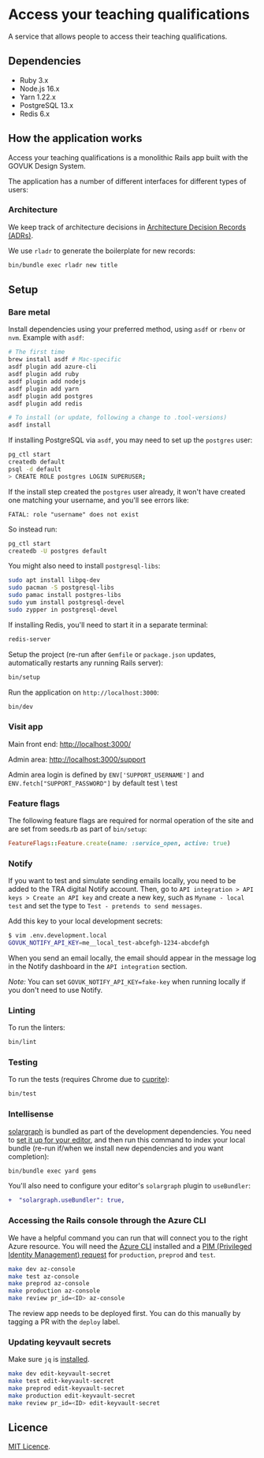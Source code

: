 # Access your teaching qualifications

A service that allows people to access their teaching qualifications.

## Dependencies

- Ruby 3.x
- Node.js 16.x
- Yarn 1.22.x
- PostgreSQL 13.x
- Redis 6.x

## How the application works

Access your teaching qualifications is a monolithic Rails app built with the GOVUK Design System.

The application has a number of different interfaces for different types of users:

### Architecture

We keep track of architecture decisions in [Architecture Decision Records
(ADRs)](/adr/).

We use `rladr` to generate the boilerplate for new records:

```bash
bin/bundle exec rladr new title
```

## Setup

### Bare metal

Install dependencies using your preferred method, using `asdf` or `rbenv` or `nvm`. Example with `asdf`:

```bash
# The first time
brew install asdf # Mac-specific
asdf plugin add azure-cli
asdf plugin add ruby
asdf plugin add nodejs
asdf plugin add yarn
asdf plugin add postgres
asdf plugin add redis

# To install (or update, following a change to .tool-versions)
asdf install
```

If installing PostgreSQL via `asdf`, you may need to set up the `postgres` user:

```bash
pg_ctl start
createdb default
psql -d default
> CREATE ROLE postgres LOGIN SUPERUSER;
```

If the install step created the `postgres` user already, it won't have created one
matching your username, and you'll see errors like:

`FATAL: role "username" does not exist`

So instead run:

```bash
pg_ctl start
createdb -U postgres default
```

You might also need to install `postgresql-libs`:

```bash
sudo apt install libpq-dev
sudo pacman -S postgresql-libs
sudo pamac install postgres-libs
sudo yum install postgresql-devel
sudo zypper in postgresql-devel
```

If installing Redis, you'll need to start it in a separate terminal:

```bash
redis-server
```

Setup the project (re-run after `Gemfile` or `package.json` updates, automatically restarts any running Rails server):

```bash
bin/setup
```

Run the application on `http://localhost:3000`:

```bash
bin/dev
```

### Visit app

Main front end: <http://localhost:3000/>

Admin area: <http://localhost:3000/support>

Admin area login is defined by `ENV['SUPPORT_USERNAME']` and `ENV.fetch["SUPPORT_PASSWORD"]` by default test \ test

### Feature flags

The following feature flags are required for normal operation of the site and are set from seeds.rb as part of `bin/setup`:

```ruby
FeatureFlags::Feature.create(name: :service_open, active: true)
```

### Notify

If you want to test and simulate sending emails locally, you need to be added
to the TRA digital Notify account. Then, go to
`API integration > API keys > Create an API key` and create a new key, such as
`Myname - local test` and set the type to `Test - pretends to send messages`.

Add this key to your local development secrets:

```bash
$ vim .env.development.local
GOVUK_NOTIFY_API_KEY=me__local_test-abcefgh-1234-abcdefgh
```

When you send an email locally, the email should appear in the message log in
the Notify dashboard in the `API integration` section.

_Note:_ You can set `GOVUK_NOTIFY_API_KEY=fake-key` when running locally if you don't need to use Notify.

### Linting

To run the linters:

```bash
bin/lint
```

### Testing

To run the tests (requires Chrome due to
[cuprite](https://github.com/rubycdp/cuprite)):

```bash
bin/test
```

### Intellisense

[solargraph](https://github.com/castwide/solargraph) is bundled as part of the
development dependencies. You need to [set it up for your
editor](https://github.com/castwide/solargraph#using-solargraph), and then run
this command to index your local bundle (re-run if/when we install new
dependencies and you want completion):

```sh
bin/bundle exec yard gems
```

You'll also need to configure your editor's `solargraph` plugin to
`useBundler`:

```diff
+  "solargraph.useBundler": true,
```

### Accessing the Rails console through the Azure CLI

We have a helpful command you can run that will connect you to the right Azure resource.
You will need the [Azure CLI](https://docs.microsoft.com/en-gb/cli) installed and a [PIM (Privileged Identity Management) request](docs/privileged-identity-management-requests.md) for `production`, `preprod` and `test`.

```bash
make dev az-console
make test az-console
make preprod az-console
make production az-console
make review pr_id=<ID> az-console
```

The review app needs to be deployed first. You can do this manually by tagging a PR with the `deploy` label.

### Updating keyvault secrets

Make sure `jq` is [installed](#local-development-dependencies).

```bash
make dev edit-keyvault-secret
make test edit-keyvault-secret
make preprod edit-keyvault-secret
make production edit-keyvault-secret
make review pr_id=<ID> edit-keyvault-secret
```

## Licence

[MIT Licence](LICENCE).
